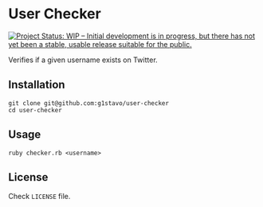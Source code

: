 # User Checker
[![Project Status: WIP – Initial development is in progress, but there has not yet been a stable, usable release suitable for the public.](https://www.repostatus.org/badges/latest/wip.svg)](https://www.repostatus.org/#wip)

Verifies if a given username exists on Twitter.

## Installation
```shell
git clone git@github.com:g1stavo/user-checker
cd user-checker
```

## Usage
```shell
ruby checker.rb <username>
```

## License
Check `LICENSE` file.

